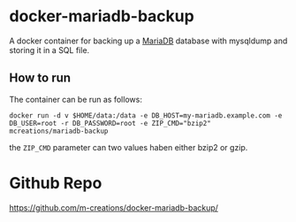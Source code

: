 # docker-mariadb-backup

A docker container for backing up a [MariaDB](http://mariadb.org) database with mysqldump and storing it in a SQL file.

## How to run

The container can be run as follows:

```
docker run -d v $HOME/data:/data -e DB_HOST=my-mariadb.example.com -e DB_USER=root -r DB_PASSWORD=root -e ZIP_CMD="bzip2" mcreations/mariadb-backup
```

the `ZIP_CMD` parameter can two values haben either bzip2 or gzip.

# Github Repo

https://github.com/m-creations/docker-mariadb-backup/

